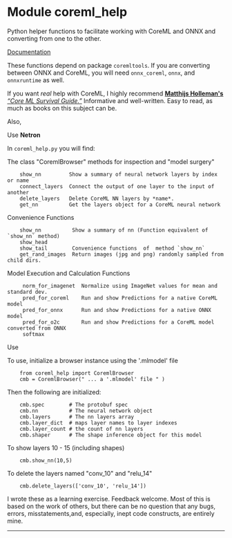 Module coreml_help
==================
Python helper functions to facilitate working with CoreML and ONNX and converting from one to the other.

[Documentation](https://mcsieber.github.io/coreml_help)

These functions depend on package `coremltools`. If you are converting between ONNX and CoreML,
you will need `onnx_coreml`, `onnx`, and `onnxruntime` as well.


  If you want *real* help with CoreML, I highly recommend [**Matthijs Holleman's**](https://github.com/hollance)
  [*“Core ML Survival Guide.”*](https://leanpub.com/coreml-survival-guide) Informative and well-written.
  Easy to read, as much as books on this subject can be.

Also,

  Use **Netron**

In `coreml_help.py` you will find:

The class "CoremlBrowser" methods for inspection and "model surgery"
```
    show_nn         Show a summary of neural network layers by index or name
    connect_layers  Connect the output of one layer to the input of another
    delete_layers   Delete CoreML NN layers by *name*.
    get_nn          Get the layers object for a CoreML neural network
```
Convenience Functions
```
    show_nn          Show a summary of nn (Function equivalent of `show_nn` method)
    show_head
    show_tail        Convenience functions  of  method `show_nn`
    get_rand_images  Return images (jpg and png) randomly sampled from child dirs.
```
Model Execution and Calculation Functions
```
     norm_for_imagenet  Normalize using ImageNet values for mean and standard dev.
     pred_for_coreml    Run and show Predictions for a native CoreML model
     pred_for_onnx      Run and show Predictions for a native ONNX model
     pred_for_o2c       Run and show Predictions for a CoreML model converted from ONNX
     softmax
```
Use

  To use, initialize a browser instance using the '.mlmodel' file

        from coreml_help import CoremlBrowser
        cmb = CoremlBrowser(" ... a '.mlmodel' file " )

  Then the following are initialized:

        cmb.spec        # The protobuf spec
        cmb.nn          # The neural network object
        cmb.layers      # The nn layers array
        cmb.layer_dict  # maps layer names to layer indexes
        cmb.layer_count # the count of nn layers
        cmb.shaper      # The shape inference object for this model

  To show layers 10 - 15 (including shapes)

        cmb.show_nn(10,5)

  To delete the layers named "conv_10" and "relu_14"

        cmb.delete_layers(['conv_10', 'relu_14'])

I wrote these as a learning exercise. Feedback welcome.
Most of this is based on the work of others,  but there can be no question that any
bugs, errors, misstatements,and, especially, inept code constructs, are entirely mine.

---------------------
